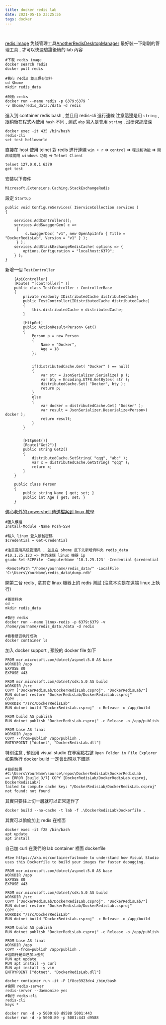 ```yaml
---
title: docker redis lab
date: 2021-05-16 23:25:55
tags: docker
---
```

&nbsp;
<!-- more -->

[redis image](https://hub.docker.com/_/redis)
免錢管理工具[AnotherRedisDesktopManager](https://github.com/qishibo/AnotherRedisDesktopManager/releases)
最好裝一下剛剛的管理工具 , 才可以快速驗證後續的 lab 內容
```
#下載 redis image
docker search redis
docker pull redis

#執行 redis 並且保存資料
cd $home
mkdir redis_data

#啟動 redis
docker run --name redis -p 6379:6379 `
-v $home/redis_data:/data -d redis
```

進入到 container redis bash , 並且用 redis-cli 進行連線
注意這邊是用 `string` , 跟稍後在程式內使用 `hash` 不同 , 測試 `abp` 寫入是會用 `string` , 沒研究那麼深
```
docker exec -it 435 /bin/bash
redis-cli
set test helloworld
```

直接在 host 使用 telnet 對 redis 進行連線
`win + r` => `control` => `程式和功能` => `開啟或關閉 windows 功能` => `Telnet Client`
```
telnet 127.0.0.1 6379
get test
```

安裝以下套件
```
Microsoft.Extensions.Caching.StackExchangeRedis
```

設定 `Startup`
```
public void ConfigureServices( IServiceCollection services )
{

	services.AddControllers();
	services.AddSwaggerGen( c =>
	 {
		 c.SwaggerDoc( "v1", new OpenApiInfo { Title = "DockerRedisLab", Version = "v1" } );
	 } );
	services.AddStackExchangeRedisCache( options => {
		options.Configuration = "localhost:6379";
	} );
}

```

新增一個 `TestController`
```
    [ApiController]
    [Route( "[controller]" )]
    public class TestController : ControllerBase
    {
        private readonly IDistributedCache distributedCache;
        public TestController(IDistributedCache distributedCache)
        {
            this.distributedCache = distributedCache;
        }

        [HttpGet]
        public ActionResult<Person> Get()
        {
            Person p = new Person
            {
                Name = "Docker",
                Age = 18
            };


            if(distributedCache.Get( "Docker" ) == null)
            {
                var str = JsonSerializer.Serialize( p );
                var bty = Encoding.UTF8.GetBytes( str );
                distributedCache.Set( "Docker", bty );
                return p;
            }
            else
            {
                var docker = distributedCache.Get( "Docker" );
                var result = JsonSerializer.Deserialize<Person>( docker );
                return result;
            }
        }


        [HttpGet()]
        [Route("Get2")]
        public string Get2()
        {
            distributedCache.SetString( "qqq", "abc" );
            var x = distributedCache.GetString( "qqq" );
            return x;
        }
    }

    public class Person
    {
        public string Name { get; set; }
        public int Age { get; set; }
    }

```

[佛心老外的 powershell 傳送檔案到 linux 教學](https://thedarksource.com/powershell-scp-to-transfer-files-between-windows-linux/)
```
#匯入模組
Install-Module -Name Posh-SSH

#輸入 linux 登入帳號密碼
$credential = Get-Credential

#注意要用系統管理員 , 並且在 $home 底下先新增資料夾 redis_data
#10.1.25.123 => 你的遠端 linux 機器 ip
gsudo Set-SCPFile -ComputerName '10.1.25.123' -Credential $credential  `
-RemotePath "/home/yourname/redis_data/" -LocalFile 'C:\Users\YourName\redis_data\dump.rdb'
```

開第二台 redis , 拿其它 linux 機器上的 redis 測試 (注意本次是在遠端 linux 上執行)
```
#蓋資料夾
cd ~
mkdir redis_data

#執行 redis
docker run --name linux-redis -p 6379:6379 -v /home/yourname/redis_data:/data -d redis

#看看是否執行成功
docker container ls
```


加入 docker support , 預設的 docker file 如下
```
FROM mcr.microsoft.com/dotnet/aspnet:5.0 AS base
WORKDIR /app
EXPOSE 80
EXPOSE 443

FROM mcr.microsoft.com/dotnet/sdk:5.0 AS build
WORKDIR /src
COPY ["DockerRedisLab/DockerRedisLab.csproj", "DockerRedisLab/"]
RUN dotnet restore "DockerRedisLab/DockerRedisLab.csproj"
COPY . .
WORKDIR "/src/DockerRedisLab"
RUN dotnet build "DockerRedisLab.csproj" -c Release -o /app/build

FROM build AS publish
RUN dotnet publish "DockerRedisLab.csproj" -c Release -o /app/publish

FROM base AS final
WORKDIR /app
COPY --from=publish /app/publish .
ENTRYPOINT ["dotnet", "DockerRedisLab.dll"]
```

特別注意 , 預設用 visual studio 在專案點右鍵 `Open Folder in File Explorer` 如果執行 docker build 一定會出現以下錯誤
```
#目前位置
#C:\Users\YourName\source\repos\DockerRedisLab\DockerRedisLab
=> ERROR [build 3/7] COPY [DockerRedisLab/DockerRedisLab.csproj, DockerRedisLab/]
failed to compute cache key: "/DockerRedisLab/DockerRedisLab.csproj" not found: not found
```

其實只要往上切一層就可以正常運作了
```
docker build --no-cache -t lab -f .\DockerRedisLab\Dockerfile .
```

其實可以偷偷加上 redis 在裡面
```
docker exec -it f28 /bin/bash
apt update
apt install
```

自己加 curl 在我們的 lab container 裡面
dockerfile
```
#See https://aka.ms/containerfastmode to understand how Visual Studio uses this Dockerfile to build your images for faster debugging.

FROM mcr.microsoft.com/dotnet/aspnet:5.0 AS base
WORKDIR /app
EXPOSE 80
EXPOSE 443

FROM mcr.microsoft.com/dotnet/sdk:5.0 AS build
WORKDIR /src
COPY ["DockerRedisLab/DockerRedisLab.csproj", "DockerRedisLab/"]
RUN dotnet restore "DockerRedisLab/DockerRedisLab.csproj"
COPY . .
WORKDIR "/src/DockerRedisLab"
RUN dotnet build "DockerRedisLab.csproj" -c Release -o /app/build

FROM build AS publish
RUN dotnet publish "DockerRedisLab.csproj" -c Release -o /app/publish

FROM base AS final
WORKDIR /app
COPY --from=publish /app/publish .
#這兩行是自己加上去的
RUN apt update
RUN apt install -y curl
RUN apt install -y vim
ENTRYPOINT ["dotnet", "DockerRedisLab.dll"]
```


```
docker container run -it -P 1f8ce3923dc4 /bin/bash
#偷開 redis-server
redis-server --daemonize yes
#執行 redis-cli
redis-cli
keys *
```


```
docker run -d -p 5000:80 d9588 5001:443
docker run -d -p 5000:80 -p 5001:443 d9588
```

